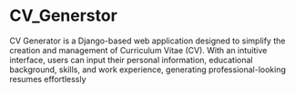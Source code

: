 # CV_Generstor
CV Generator is a Django-based web application designed to simplify the creation and management of Curriculum Vitae (CV). With an intuitive interface, users can input their personal information, educational background, skills, and work experience, generating professional-looking resumes effortlessly

